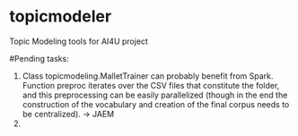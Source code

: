# topicmodeler
Topic Modeling tools for AI4U project

#Pending tasks:
1. Class topicmodeling.MalletTrainer can probably benefit from Spark. Function preproc iterates over the CSV files that constitute the folder, and this preprocessing can be easily parallelized (though in the end the construction of the vocabulary and creation of the final corpus needs to be centralized). -> JAEM
2. 
